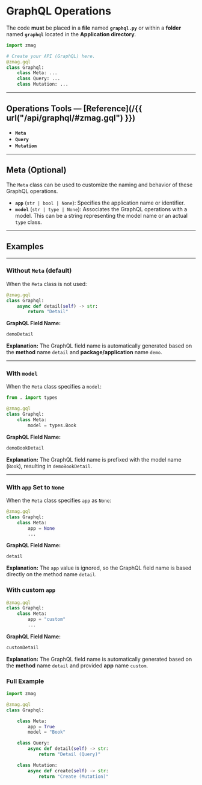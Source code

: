 # GraphQL **Operations**

The code **must** be placed in a **file** named **`graphql.py`** or within a **folder** named **`graphql`** located in the **Application directory**.

```python title="graphql.py"
import zmag

# Create your API (GraphQL) here.
@zmag.gql
class Graphql:
    class Meta: ...
    class Query: ...
    class Mutation: ...
```

---

## Operations Tools — [Reference](/{{ url("/api/graphql/#zmag.gql") }})

- **`Meta`**
- **`Query`**
- **`Mutation`**

---

## Meta (Optional)

The `Meta` class can be used to customize the naming and behavior of these GraphQL operations.

- **`app`** (`str | bool | None`): Specifies the application name or identifier.
- **`model`** (`str | type | None`): Associates the GraphQL operations with a model. This can be a string representing the model name or an actual `type` class.

---

## Examples

---

### Without `Meta` (**default**)

When the `Meta` class is not used:

```python
@zmag.gql
class Graphql:
    async def detail(self) -> str:
        return "Detail"
```

**GraphQL Field Name:**

```py
demoDetail
```

**Explanation:** The GraphQL field name is automatically generated based on the **method** name `detail` and **package/application** name `demo`.

---

### With `model`

When the `Meta` class specifies a `model`:

```python
from . import types

@zmag.gql
class Graphql:
    class Meta:
        model = types.Book
```

**GraphQL Field Name:**

```py
demoBookDetail
```

**Explanation:** The GraphQL field name is prefixed with the model name (`Book`), resulting in `demoBookDetail`.

---

### With `app` Set to `None`

When the `Meta` class specifies `app` as `None`:

```python
@zmag.gql
class Graphql:
    class Meta:
        app = None
        ...
```

**GraphQL Field Name:**

```py
detail
```

**Explanation:** The `app` value is ignored, so the GraphQL field name is based directly on the method name `detail`.

### With custom `app`

```python
@zmag.gql
class Graphql:
    class Meta:
        app = "custom"
        ...
```

**GraphQL Field Name:**

```py
customDetail
```

**Explanation:** The GraphQL field name is automatically generated based on the **method** name `detail` and provided **app** name `custom`.

### Full Example

```python
import zmag

@zmag.gql
class Graphql:

    class Meta:
        app = True
        model = "Book"

    class Query:
        async def detail(self) -> str:
            return "Detail (Query)"

    class Mutation:
        async def create(self) -> str:
            return "Create (Mutation)"
```
